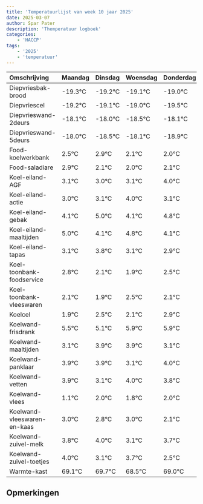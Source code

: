 ```yaml
---
title: 'Temperatuurlijst van week 10 jaar 2025'
date: 2025-03-07
author: Spar Pater
description: 'Themperatuur logboek'
categories:
    - 'HACCP'
tags:
    - '2025'
    - 'temperatuur'
---
```

|Omschrijving|Maandag|Dinsdag|Woensdag|Donderdag|Vrijdag|Zaterdag|Zondag|
|:---|:---|:---|:---|:---|:---|:---|:---|
|Diepvriesbak-brood|-19.3°C|-19.2°C|-19.1°C|-19.0°C|-19.5°C| | |
|Diepvriescel|-19.2°C|-19.1°C|-19.0°C|-19.5°C|-19.1°C| | |
|Diepvrieswand-2deurs|-18.1°C|-18.0°C|-18.5°C|-18.1°C|-18.9°C| | |
|Diepvrieswand-5deurs|-18.0°C|-18.5°C|-18.1°C|-18.9°C|-19.0°C| | |
|Food-koelwerkbank|2.5°C|2.9°C|2.1°C|2.0°C|2.1°C| | |
|Food-saladiare|2.9°C|2.1°C|2.0°C|2.1°C|3.0°C| | |
|Koel-eiland-AGF|3.1°C|3.0°C|3.1°C|4.0°C|3.1°C| | |
|Koel-eiland-actie|3.0°C|3.1°C|4.0°C|3.1°C|3.8°C| | |
|Koel-eiland-gebak|4.1°C|5.0°C|4.1°C|4.8°C|4.1°C| | |
|Koel-eiland-maaltijden|5.0°C|4.1°C|4.8°C|4.1°C|3.9°C| | |
|Koel-eiland-tapas|3.1°C|3.8°C|3.1°C|2.9°C|3.5°C| | |
|Koel-toonbank-foodservice|2.8°C|2.1°C|1.9°C|2.5°C|2.1°C| | |
|Koel-toonbank-vleeswaren|2.1°C|1.9°C|2.5°C|2.1°C|2.9°C| | |
|Koelcel|1.9°C|2.5°C|2.1°C|2.9°C|2.9°C| | |
|Koelwand-frisdrank|5.5°C|5.1°C|5.9°C|5.9°C|5.1°C| | |
|Koelwand-maaltijden|3.1°C|3.9°C|3.9°C|3.1°C|4.0°C| | |
|Koelwand-panklaar|3.9°C|3.9°C|3.1°C|4.0°C|3.8°C| | |
|Koelwand-vetten|3.9°C|3.1°C|4.0°C|3.8°C|4.0°C| | |
|Koelwand-vlees|1.1°C|2.0°C|1.8°C|2.0°C|1.1°C| | |
|Koelwand-vleeswaren-en-kaas|3.0°C|2.8°C|3.0°C|2.1°C|2.7°C| | |
|Koelwand-zuivel-melk|3.8°C|4.0°C|3.1°C|3.7°C|2.5°C| | |
|Koelwand-zuivel-toetjes|4.0°C|3.1°C|3.7°C|2.5°C|3.0°C| | |
|Warmte-kast|69.1°C|69.7°C|68.5°C|69.0°C|69.1°C| | |

## Opmerkingen


